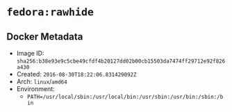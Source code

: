 # `fedora:rawhide`

## Docker Metadata

- Image ID: `sha256:b38e93e9c5cbe49cfdf4b20127dd02b00cb15503da7474ff29712e92f826a430`
- Created: `2016-08-30T18:22:06.831429092Z`
- Arch: `linux`/`amd64`
- Environment:
  - `PATH=/usr/local/sbin:/usr/local/bin:/usr/sbin:/usr/bin:/sbin:/bin`
